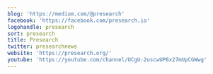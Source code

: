 ```yaml
---
blog: 'https://medium.com/@presearch'
facebook: 'https://facebook.com/presearch.io'
logohandle: presearch
sort: presearch
title: Presearch
twitter: presearchnews
website: 'https://presearch.org/'
youtube: 'https://youtube.com/channel/UCgU-2uscwUP6x27mUpCGWwg'
---
```

